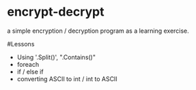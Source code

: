 # encrypt-decrypt
a simple encryption / decryption program as a learning exercise. 

#Lessons
- Using '.Split()', ".Contains()"
- foreach
- if / else if
- converting ASCII to int / int to ASCII
